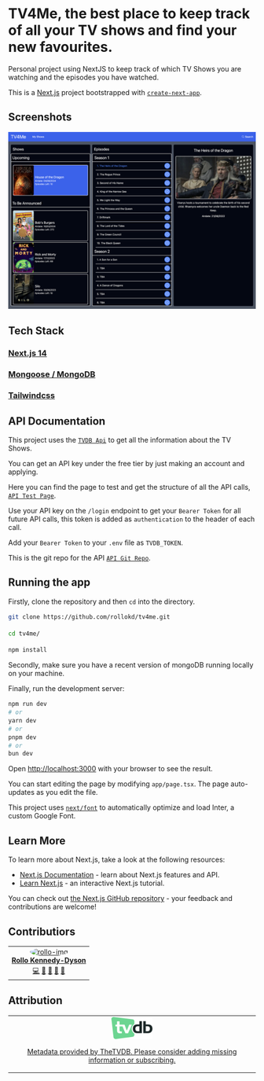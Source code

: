 # TV4Me, the best place to keep track of all your TV shows and find your new favourites.

Personal project using NextJS to keep track of which TV Shows you are watching and the episodes you have watched.

This is a [Next.js](https://nextjs.org/) project bootstrapped with [`create-next-app`](https://github.com/vercel/next.js/tree/canary/packages/create-next-app).

## Screenshots

<p align="center">
  <img src="public/TV4Me.png" width='600px'/>
</p>

## Tech Stack

### [Next.js 14](https://nextjs.org/)

### [Mongoose / MongoDB](https://mongoosejs.com/)

### [Tailwindcss](https://tailwindcss.com/)

## API Documentation

This project uses the [`TVDB Api`](https://thetvdb.com/api-information) to get all the information about the TV Shows.

You can get an API key under the free tier by just making an account and applying.

Here you can find the page to test and get the structure of all the API calls, [`API Test Page`](https://thetvdb.github.io/v4-api/#/).

Use your API key on the `/login` endpoint to get your `Bearer Token` for all future API calls, this token is added as `authentication` to the header of each call.

Add your `Bearer Token` to your `.env` file as `TVDB_TOKEN`.

This is the git repo for the API [`API Git Repo`](https://github.com/thetvdb/v4-api).

## Running the app

Firstly, clone the repository and then `cd` into the directory.

```bash
git clone https://github.com/rollokd/tv4me.git

cd tv4me/

npm install
```

Secondly, make sure you have a recent version of mongoDB running locally on your machine.

Finally, run the development server:

```bash
npm run dev
# or
yarn dev
# or
pnpm dev
# or
bun dev
```

Open [http://localhost:3000](http://localhost:3000) with your browser to see the result.

You can start editing the page by modifying `app/page.tsx`. The page auto-updates as you edit the file.

This project uses [`next/font`](https://nextjs.org/docs/basic-features/font-optimization) to automatically optimize and load Inter, a custom Google Font.

## Learn More

To learn more about Next.js, take a look at the following resources:

- [Next.js Documentation](https://nextjs.org/docs) - learn about Next.js features and API.
- [Learn Next.js](https://nextjs.org/learn) - an interactive Next.js tutorial.

You can check out [the Next.js GitHub repository](https://github.com/vercel/next.js/) - your feedback and contributions are welcome!

## Contributiors

<table>
  <tr>
     <td align="center" ><a href="https://github.com/rollokd"><img src="https://github.com/rollokd.png" style="border-radius:50%;" width="120px;" alt="rollo-img"/><br /><sub><b><a href="https://www.linkedin.com/in/rollo-kennedy-dyson" title="linkedin">Rollo Kennedy-Dyson</a></b></sub></a><br /><a href="https://github.com/rollokd/splitease/commits?author=rollokd" title="Code">💻</a> <a href="#ideas-rollokd" title="Ideas & Planning">🤔</a> <a href="#review-rollokd" title="Reviewed Pull Requests">👀</a> <a href="#design-rollokd" title="Design">🎨</a> <a href="#maintain-rollokd" title="Maintenance">🚧</a></td>
  </tr>
</table>

## Attribution

<table>
  <tr>
    <td align='center' height='100px'>
      <a class="thetvdbattribution" href="https://thetvdb.com/subscribe">
        <img src="public/tvdb_dark.png" height="45">
        <p>Metadata provided by TheTVDB. Please consider adding missing information or subscribing.</p>
      </a>
    </td>
  </tr>
</table>
